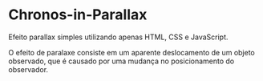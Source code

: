 # Chronos-in-Parallax
Efeito parallax simples utilizando apenas HTML, CSS e JavaScript.

O efeito de paralaxe consiste em um aparente deslocamento de um objeto observado, que é causado por uma mudança no posicionamento do observador.
